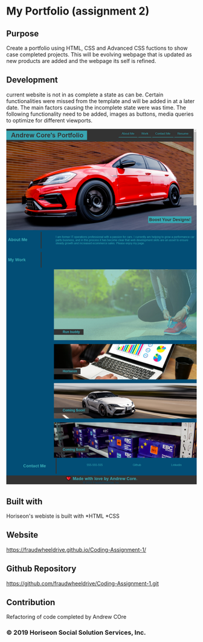 # My Portfolio (assignment 2)

## Purpose
Create a portfolio using HTML, CSS and Advanced CSS fuctions to show case completed projects.
This will be evolving webpage that is updated as new products are added and the webpage its self is 
refined. 

## Development
current website is not in as complete a state as can be. Certain functionalities were missed from the template 
and will be added in at a later date. The main factors causing the incomplete state were was time. The following 
functionality need to be added, images as buttons, media queries to optimize for different viewports. 

![alt text](https://github.com/fraudwheeldrive/My-Portfolio-/blob/main/assets/images/My%20portfolio%20screen%20shot.%20.png)




##  Built with 
Horiseon's webiste is built with 
*HTML
*CSS

## Website 
https://fraudwheeldrive.github.io/Coding-Assignment-1/
## Github Repository 
https://github.com/fraudwheeldrive/Coding-Assignment-1.git

## Contribution 
Refactoring of code completed by Andrew COre 

### © 2019 Horiseon Social Solution Services, Inc.

